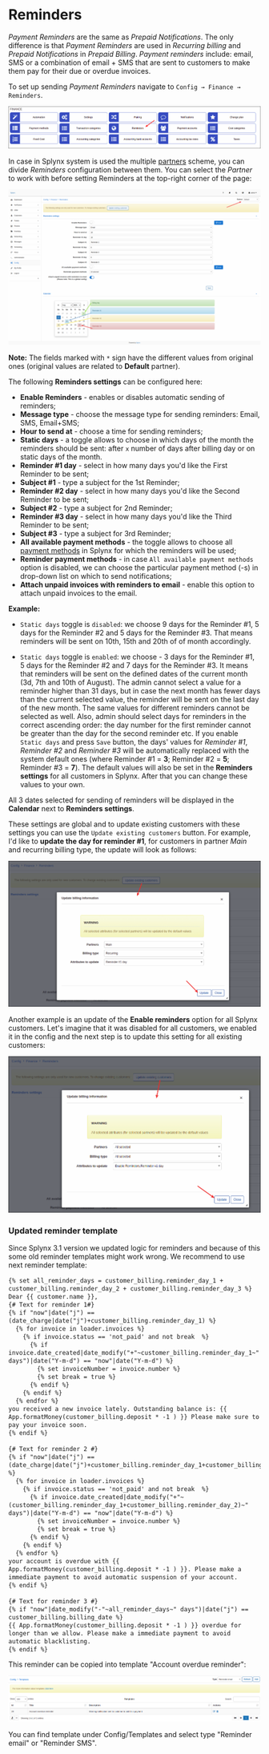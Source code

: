 Reminders
=============

*Payment Reminders* are the same as *Prepaid Notifications*. The only difference is that *Payment Reminders* are used in *Recurring billing* and *Prepaid Notifications* in *Prepaid Billing*. *Payment reminders* include: email, SMS or a combination of email + SMS that are sent to customers to make them pay for their due or overdue invoices.

To set up sending *Payment Reminders* navigate to `Config → Finance → Reminders`.

![Icon](icon.png)

In case in Splynx system is used the multiple [partners](administration/main/partners/partners.md) scheme, you can divide *Reminders* configuration between them.
You can select the *Partner* to work with before setting Reminders at the top-right corner of the page:

![View](view.png)

**Note:** The fields marked with `*` sign have the different values from original ones (original values are related to **Default** partner).

The following **Reminders settings** can be configured here:

* **Enable Reminders** - enables or disables automatic sending of reminders;
* **Message type** - choose the message type for sending reminders: Email, SMS, Email+SMS;
* **Hour to send at** - choose a time for sending reminders;
* **Static days** - a toggle allows to choose in which days of the month the reminders should be sent: after `x` number of days after billing day or on static days of the month.
* **Reminder #1 day** - select in how many days you'd like the First Reminder to be sent;
* **Subject #1** - type a subject for the 1st Reminder;
* **Reminder #2 day** - select in how many days you'd like the Second Reminder to be sent;
* **Subject #2** - type a subject for 2nd Reminder;
* **Reminder #3 day** - select in how many days you'd like the Third Reminder to be sent;
* **Subject #3** - type a subject for 3rd Reminder;
* **All available payment methods** - the toggle allows to choose all [payment methods](configuration/finance/payment_methods/payment_methods.md) in Splynx for which the reminders will be used;
* **Reminder payment methods** - in case `All available payment methods` option is disabled, we can choose the particular payment method (-s) in drop-down list on which to send notifications;
* **Attach unpaid invoices with reminders to email** - enable this option to attach unpaid invoices to the email.

**Example:**

- `Static days` toggle is `disabled`: we choose 9 days for the Reminder #1, 5 days for the Reminder #2 and 5 days for the Reminder #3. That means reminders will be sent on 10th, 15th and 20th of of month accordingly.

- `Static days` toggle is `enabled`: we choose - 3 days for the Reminder #1, 5 days for the Reminder #2 and 7 days for the Reminder #3. It means that reminders will be sent on the defined dates of the current month (3d, 7th and 10th of August). The admin cannot select a value for a reminder higher than 31 days, but in case the next month has fewer days than the current selected value, the reminder will be sent on the last day of the new month. The same values for different reminders cannot be selected as well. Also, admin should select days for reminders in the correct ascending order: the day number for the first reminder cannot be greater than the day for the second reminder etc.
If you enable `Static days` and press `Save` button, the days' values for *Reminder #1*, *Reminder #2* and *Reminder #3*  will be automatically replaced with the system default ones (where Reminder #1 = **3**; Reminder #2 = **5**; Reminder #3 = **7**). The default values will also be set in the **Reminders settings** for all customers in Splynx. After that you can change these values to your own.


All 3 dates selected for sending of reminders will be displayed in the **Calendar** next to **Reminders settings**.

These settings are global and to update existing customers with these settings you can use the `Update existing customers` button. For example, I'd like to **update the day for reminder #1**, for customers in partner *Main* and recurring billing type, the update will look as follows:

![update1](update_to_partner.png)

Another example is an update of the **Enable reminders** option for all Splynx customers. Let's imagine that it was disabled for all customers, we enabled it in the config and the next step is to update this setting for all existing customers:

![update all](update_to_all.png)

### Updated reminder template

Since Splynx 3.1 version we updated logic for reminders and because of this some old reminder templates might work wrong. We recommend to use next reminder template:

```
{% set all_reminder_days = customer_billing.reminder_day_1 + customer_billing.reminder_day_2 + customer_billing.reminder_day_3 %}
Dear {{ customer.name }},
{# Text for reminder 1#}
{% if "now"|date("j") == (date_charge|date("j")+customer_billing.reminder_day_1) %}
  {% for invoice in loader.invoices %}
    {% if invoice.status == 'not_paid' and not break  %}
      {% if invoice.date_created|date_modify("+"~customer_billing.reminder_day_1~" days")|date("Y-m-d") == "now"|date("Y-m-d") %}
        {% set invoiceNumber = invoice.number %}
        {% set break = true %}
      {% endif %}
    {% endif %}
  {% endfor %}
you received a new invoice lately. Outstanding balance is: {{ App.formatMoney(customer_billing.deposit * -1 ) }} Please make sure to pay your invoice soon.
{% endif %}

{# Text for reminder 2 #}
{% if "now"|date("j") == (date_charge|date("j")+customer_billing.reminder_day_1+customer_billing.reminder_day_2) %}
  {% for invoice in loader.invoices %}
    {% if invoice.status == 'not_paid' and not break  %}
      {% if invoice.date_created|date_modify("+"~(customer_billing.reminder_day_1+customer_billing.reminder_day_2)~" days")|date("Y-m-d") == "now"|date("Y-m-d") %}
        {% set invoiceNumber = invoice.number %}
        {% set break = true %}
      {% endif %}
    {% endif %}
  {% endfor %}
your account is overdue with {{ App.formatMoney(customer_billing.deposit * -1 ) }}. Please make a immediate payment to avoid automatic suspension of your account.
{% endif %}

{# Text for reminder 3 #}
{% if "now"|date_modify("-"~all_reminder_days~" days")|date("j") == customer_billing.billing_date %}
{{ App.formatMoney(customer_billing.deposit * -1 ) }} overdue for longer than we allow. Please make a immediate payment to avoid automatic blacklisting.
{% endif %}

```

This reminder can be copied into template "Account overdue reminder":

![template](template.png)

You can find template under Config/Templates and select type "Reminder email" or "Reminder SMS".
